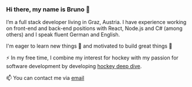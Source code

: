 ### Hi there, my name is Bruno 👋

I’m a full stack developer living in Graz, Austria. I have experience working on front-end and back-end positions with React, Node.js and C# (among others) and I speak fluent German and English.

I'm eager to learn new things 🌱 and motivated to build great things 👯

<!--🔭 I’m currently open to work on new challenges either in Styria, Austria or remote!-->

⚡ In my free time, I combine my interest for hockey with my passion for software development by developing [hockey deep dive](https://hockeydeepdive.site/).

📫 You can contact me via [email](mailto:bruno.blazeka@gmail.com?subject=Hi%20from%20GitHub)


<!--
**bblazeka/bblazeka** is a ✨ _special_ ✨ repository because its `README.md` (this file) appears on your GitHub profile.

Here are some ideas to get you started:

- 🔭 I’m currently working on ...
- 🌱 I’m currently learning ...
- 👯 I’m looking to collaborate on ...
- 🤔 I’m looking for help with ...
- 💬 Ask me about ...
- 📫 How to reach me: ...
- 😄 Pronouns: ...
- ⚡ Fun fact: ...
-->

